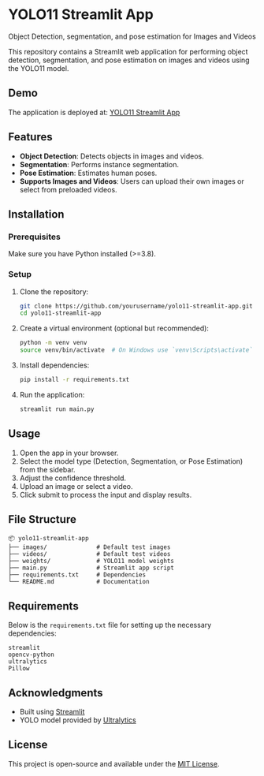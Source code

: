 # YOLO11 Streamlit App

Object Detection, segmentation, and pose estimation for Images and Videos

This repository contains a Streamlit web application for performing object detection, segmentation, and pose estimation on images and videos using the YOLO11 model.

## Demo

The application is deployed at: [YOLO11 Streamlit App](https://yolo-aditya-patel.streamlit.app)

## Features
- **Object Detection**: Detects objects in images and videos.
- **Segmentation**: Performs instance segmentation.
- **Pose Estimation**: Estimates human poses.
- **Supports Images and Videos**: Users can upload their own images or select from preloaded videos.

## Installation

### Prerequisites
Make sure you have Python installed (>=3.8).

### Setup
1. Clone the repository:
   ```sh
   git clone https://github.com/yourusername/yolo11-streamlit-app.git
   cd yolo11-streamlit-app
   ```

2. Create a virtual environment (optional but recommended):
   ```sh
   python -m venv venv
   source venv/bin/activate  # On Windows use `venv\Scripts\activate`
   ```

3. Install dependencies:
   ```sh
   pip install -r requirements.txt
   ```

4. Run the application:
   ```sh
   streamlit run main.py
   ```

## Usage
1. Open the app in your browser.
2. Select the model type (Detection, Segmentation, or Pose Estimation) from the sidebar.
3. Adjust the confidence threshold.
4. Upload an image or select a video.
5. Click submit to process the input and display results.

## File Structure
```
📦 yolo11-streamlit-app
├── images/              # Default test images
├── videos/              # Default test videos
├── weights/             # YOLO11 model weights
├── main.py              # Streamlit app script
├── requirements.txt     # Dependencies
└── README.md            # Documentation
```

## Requirements
Below is the `requirements.txt` file for setting up the necessary dependencies:
```
streamlit
opencv-python
ultralytics
Pillow
```

## Acknowledgments
- Built using [Streamlit](https://streamlit.io/)
- YOLO model provided by [Ultralytics](https://ultralytics.com/)

## License
This project is open-source and available under the [MIT License](LICENSE).


